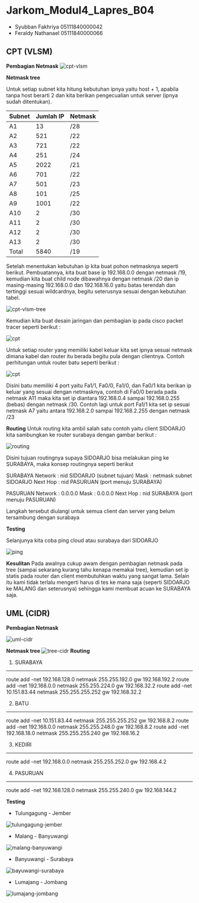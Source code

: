 # Jarkom_Modul4_Lapres_B04

- Syubban Fakhriya  05111840000042
- Feraldy Nathanael 05111840000066

## CPT (VLSM)

**Pembagian Netmask**
![cpt-vlsm](asset/cptvlsm.jpg)

**Netmask tree**

Untuk setiap subnet kita hitung kebutuhan ipnya yaitu host + 1, apabila tanpa host berarti 2 dan kita berikan pengecualian untuk server (ipnya sudah ditentukan).

|Subnet     |Jumlah IP  |Netmask    |
|-----------|-----------|-----------|
| A1        | 13        | /28       |
| A2        | 521       | /22       |
| A3        | 721       | /22       |
| A4        | 251       | /24       |
| A5        | 2022      | /21       |
| A6        | 701       | /22       |
| A7        | 501       | /23       |
| A8        | 101       | /25       |
| A9        | 1001      | /22       |
| A10       | 2         | /30       |
| A11       | 2         | /30       |
| A12       | 2         | /30       |
| A13       | 2         | /30       |
| Total     | 5840      | /19       |

Setelah menentukan kebutuhan ip kita buat pohon netmasknya seperti berikut. Pembuatannya, kita buat base ip 192.168.0.0 dengan netmask /19, kemudian kita buat child node dibawahnya dengan netmask /20 dan ip masing-masing 192.168.0.0 dan 192.168.16.0 yaitu batas terendah dan tertinggi sesuai wildcardnya, begitu seterusnya sesuai dengan kebutuhan tabel.

![cpt-vlsm-tree](asset/VLSM.png)

Kemudian kita buat desain jaringan dan pembagian ip pada cisco packet tracer seperti berikut :

![cpt](asset/cpt.jpg)

Untuk setiap router yang memiliki kabel keluar kita set ipnya sesuai netmask dimana kabel dan router itu berada begitu pula dengan clientnya. Contoh perhitungan untuk router batu seperti berikut :

![cpt](asset/batu.jpg)

Disini batu memiliki 4 port yaitu Fa1/1, Fa0/0, Fa1/0, dan Fa0/1 kita berikan ip keluar yang sesuai dengan netmasknya, contoh di Fa0/0 berada pada netmask A11 maka kita set ip diantara 192.168.0.4 sampai 192.168.0.255 (bebas) dengan netmask /30. Contoh lagi untuk port Fa1/1 kita set ip sesuai netmask A7 yaitu antara 192.168.2.0 sampai 192.168.2.255 dengan netmask /23

**Routing**
Untuk routing kita ambil salah satu contoh yaitu client SIDOARJO kita sambungkan ke router surabaya dengan gambar berikut :

![routing](asset/routingsidoarjo.jpg)

Disini tujuan routingnya supaya SIDOARJO bisa melakukan ping ke SURABAYA, maka konsep routingnya seperti berikut

SURABAYA
Network     : nid SIDOARJO (subnet tujuan)
Mask        : netmask subnet SIDOARJO
Next Hop    : nid PASURUAN (port menuju SURABAYA)

PASURUAN
Network     : 0.0.0.0
Mask        : 0.0.0.0
Next Hop    : nid SURABAYA (port menuju PASURUAN)

Langkah tersebut diulangi untuk semua client dan server yang belum tersambung dengan surabaya

**Testing**

Selanjunya kita coba ping cloud atau surabaya dari SIDOARJO

![ping](asset/ping.jpg)

**Kesulitan**
Pada awalnya cukup awam dengan pembagian netmask pada tree (sampai sekarang kurang tahu kenapa memakai tree), kemudian set ip statis pada router dan client membutuhkan waktu yang sangat lama. Selain itu kami tidak terlalu mengerti harus di tes ke mana saja (seperti SIDOARJO ke MALANG dan seterusnya) sehingga kami membuat acuan ke SURABAYA saja.

## UML (CIDR)

**Pembagian Netmask**

![uml-cidr](asset/CIDR.jpg)

**Netmask tree**
![tree-cidr](asset/CIDRtree.jpg)
**Routing**

1. SURABAYA
-------------------------------------------------------------------------
route add -net 192.168.128.0 netmask 255.255.192.0 gw 192.168.192.2
route add -net 192.168.0.0 netmask 255.255.224.0 gw 192.168.32.2
route add -net 10.151.83.44 netmask 255.255.255.252 gw 192.168.32.2

2. BATU
-------------------------------------------------------------------------
route add -net 10.151.83.44 netmask 255.255.255.252 gw 192.168.8.2
route add -net 192.168.0.0 netmask 255.255.248.0 gw 192.168.8.2
route add -net 192.168.18.0 netmask 255.255.255.240 gw 192.168.16.2

3. KEDIRI
-------------------------------------------------------------------------
route add -net 192.168.0.0 netmask 255.255.252.0 gw 192.168.4.2

4. PASURUAN
-------------------------------------------------------------------------
route add -net 192.168.128.0 netmask 255.255.240.0 gw 192.168.144.2

**Testing**

- Tulungagung - Jember

![tulungagung-jember](asset/tulungagungjember.jpg)

- Malang - Banyuwangi

![malang-banyuwangi](asset/malangbanyuwangi.jpg)

- Banyuwangi - Surabaya

![bayuwangi-surabaya](asset/banyuwangisurabaya.jpg)

- Lumajang - Jombang

![lumajang-jombang](asset/lumajangjombang.jpg)
